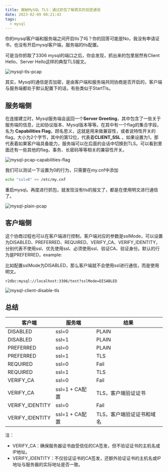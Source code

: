 ```yaml
---
title: 揭秘MySQL TLS：通过抓包了解真实的加密通信
date: 2023-02-09 08:21:43
tags:
  - mysql
---
```


你的mysql客户端和服务端之间开启tls了吗？你的回答可能是No，我没有申请证书，也没有开启mysql客户端，服务端的tls配置。

可是当你抓取了3306 mysql的端口之后，你会发现，抓出来的包里居然有Client Hello、Server Hello这样的典型TLS报文。

![mysql-tls-pcap](mysql-tls-pcap.png)

其实，Mysql的通信是否加密，是由客户端和服务端共同协商是否开启的，客户端与服务端都处于默认配置下的话，有些类似于StartTls。

## 服务端侧

在连接建立时，Mysql服务端会返回一个**Server Greeting**，其中包含了一些关于服务端的信息，比如协议版本、Mysql版本等等。在其中有一个flag的集合字段，名为
**Capabilities Flag**，顾名思义，这就是用来做兼容性，或者说特性开关的flag，大小为2个字节，其中的第12位，代表着**CLIENT_SSL**
，如果设置为1，那代表着如果客户端具备能力，服务端可以在后面的会话中切换到TLS。可以看到里面还有一些其他的flag，事务、长密码等等相关的兼容性开关。

![mysql-pcap-capabilities-flag](mysql-pcap-capabilities-flag.png)

我们可以测试一下设置为0的行为，只需要在my.cnf中添加

```bash
echo "ssl=0" >> /etc/my.cnf
```

重启mysql。再度进行抓包，就发现没有tls的报文了，都是在使用明文进行通信了。

![mysql-plain-pcap](mysql-plain-pcap.png)

## 客户端侧

这个协商过程也可以在客户端进行控制，客户端对应的参数是sslMode，可以设置为DISABLED、PREFERRED、REQUIRED、VERIFY_CA、VERIFY_IDENTITY，分别代表不使用ssl、优先使用ssl、必须使用ssl、验证CA、验证身份。默认的行为是PREFERRED，example:

比如配置sslMode为DISABLED，那么客户端就不会使用ssl进行通信，而是使用明文。

```text
r2dbc:mysql://localhost:3306/test?sslMode=DISABLED
```

![mysql-client-disable-tls](mysql-client-disable-tls.png)

## 总结

| 客户端             | 服务端          | 结果             |
|-----------------|--------------|----------------|
| DISABLED        | ssl=0        | PLAIN          |
| DISABLED        | ssl=1        | PLAIN          |
| PREFERRED       | ssl=0        | PLAIN          |
| PREFERRED       | ssl=1        | TLS            |
| REQUIRED        | ssl=0        | Fail           |
| REQUIRED        | ssl=1        | TLS            |
| VERIFY_CA       | ssl=0        | Fail           |
| VERIFY_CA       | ssl=1 + CA配置 | TLS，客户端验证证书    |
| VERIFY_IDENTITY | ssl=0        | Fail           |
| VERIFY_IDENTITY | ssl=1 + CA配置 | TLS，客户端验证证书和域名 |

注：

- VERIFY_CA：确保服务器证书由受信任的CA签发，但不验证证书的主机名或IP地址。
- VERIFY_IDENTITY：不仅验证证书的CA签发，还额外验证证书的主机名或IP地址与服务器的实际地址是否一致。
